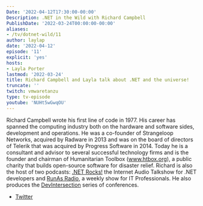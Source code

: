 ```yaml
---
Date: '2022-04-12T17:30:00-00:00'
Description: .NET in the Wild with Richard Campbell
PublishDate: '2022-03-24T00:00:00-00:00'
aliases:
- /tv/dotnet-wild/11
author: laylap
date: '2022-04-12'
episode: '11'
explicit: 'yes'
hosts:
- Layla Porter
lastmod: '2022-03-24'
title: Richard Campbell and Layla talk about .NET and the universe!
truncate: ''
twitch: vmwaretanzu
type: tv-episode
youtube: 'NUHt5wGwqOU'
---
```


Richard Campbell wrote his first line of code in 1977. His career has spanned the computing industry both on the hardware and software sides, development and operations. He was a co-founder of Strangeloop Networks, acquired by Radware in 2013 and was on the board of directors of Telerik that was acquired by Progress Software in 2014. Today he is a consultant and advisor to several successful technology firms and is the founder and chairman of Humanitarian Toolbox (www.htbox.org), a public charity that builds open-source software for disaster relief. Richard is also the host of two podcasts: [.NET Rocks!](https://www.dotnetrocks.com) the Internet Audio Talkshow for .NET developers and [RunAs Radio](https://www.runasradio.com), a weekly show for IT Professionals. He also produces the [DevIntersection](https://www.devintersection.com) series of conferences.

- [Twitter](https://twitter.com/richcampbell)